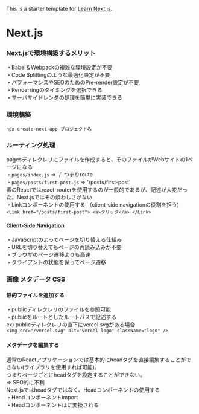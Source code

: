 This is a starter template for [Learn Next.js](https://nextjs.org/learn).

# Next.js

### Next.jsで環境構築するメリット
・Babel＆Webpackの複雑な環境設定が不要　<br />
・Code Splittingのような最適化設定が不要 <br />
・パフォーマンスやSEOのためのPre-render設定が不要 <br />
・Renderringのタイミングを選択できる <br />
・サーバサイドレンダの処理を簡単に実装できる <br />

### 環境構築
`npx create-next-app プロジェクト名` <br />

### ルーティング処理
pagesディレクレリにファイルを作成すると、そのファイルがWebサイトの1ページになる <br />
・`pages/index.js` => '/' つまりroute <br />
・`pages/posts/first-post.js` => '/posts/first-post' <br />
素のReactではreact-routerを使用するのが一般的であるが、記述が大変だった。Next.jsではその煩わしさがない<br />
・Linkコンポーネントの使用する （client-side navigationの役割を担う) <br />
`<Link href="/posts/first-post"> <a>クリック</a> </Link>`

#### Client-Side Navigation
・JavaScriptのよってページを切り替える仕組み　<br />
・URLを切り替えてもページの再読み込みが不要　<br />
・ブラウザのページ遷移よりも高速　<br />
・クライアントの状態を保ってページ遷移

### 画像 メタデータ CSS
#### 静的ファイルを追加する
・publicディレクレリのファイルを参照可能 <br />
・publicをルートとしたルートパスで記述する　<br />
ex) publicディレクレリの直下にvercel.svgがある場合　<br />
`<img src="/vercel.svg" alt="vercel logo" className="logo" />`

#### メタデータを編集する
通常のReactアプリケーションでは基本的にheadタグを直接編集することができない(ライブラリを使用すれば可能)。<br />
つまりページごとにheadタグを設定することができない。<br />
=> SEO的に不利　<br />
Next.jsではheadタグではなく、Headコンポーネントの使用する　<br />
・Headコンポーネントimport　<br />
・Headコンポーネントは<head>に変換される
